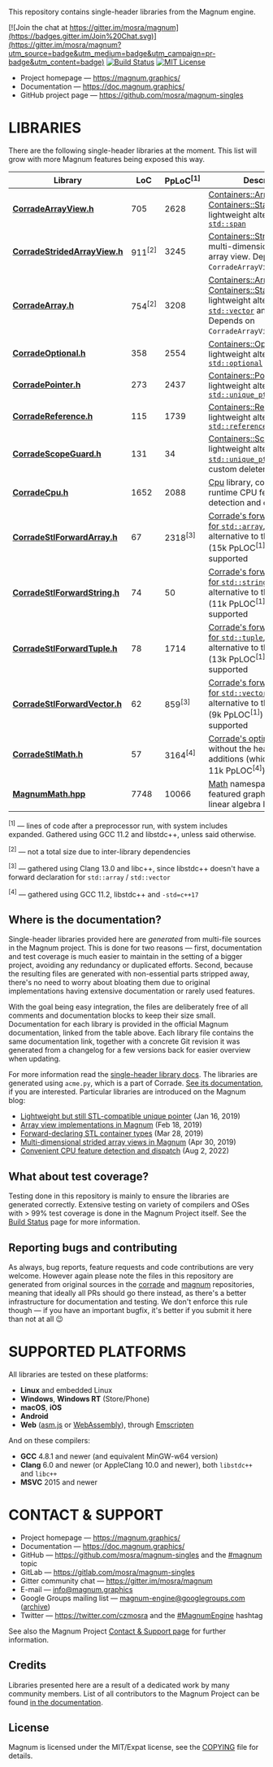 This repository contains single-header libraries from the Magnum engine.

[![Join the chat at https://gitter.im/mosra/magnum](https://badges.gitter.im/Join%20Chat.svg)](https://gitter.im/mosra/magnum?utm_source=badge&utm_medium=badge&utm_campaign=pr-badge&utm_content=badge)
[![Build Status](https://circleci.com/gh/mosra/magnum-singles.svg?style=shield)](https://circleci.com/gh/mosra/magnum-singles)
[![MIT License](https://img.shields.io/badge/license-MIT-green.svg)](https://opensource.org/licenses/MIT)

-   Project homepage — https://magnum.graphics/
-   Documentation — https://doc.magnum.graphics/
-   GitHub project page — https://github.com/mosra/magnum-singles

LIBRARIES
=========

There are the following single-header libraries at the moment. This list will
grow with more Magnum features being exposed this way.

Library         | LoC | PpLoC<sup>[1]</sup>     | Description
--------------- | --- | ----------------------- | -------------------
**[CorradeArrayView.h](CorradeArrayView.h)** | 705 | 2628 | [Containers::ArrayView](https://doc.magnum.graphics/corrade/classCorrade_1_1Containers_1_1ArrayView.html) and [Containers::StaticArrayView](https://doc.magnum.graphics/corrade/classCorrade_1_1Containers_1_1StaticArrayView.html), lightweight alternatives to [`std::span`](https://en.cppreference.com/w/cpp/container/span)
**[CorradeStridedArrayView.h](CorradeStridedArrayView.h)** | 911<sup>[2]</sup> | 3245 | [Containers::StridedArrayView](https://doc.magnum.graphics/corrade/classCorrade_1_1Containers_1_1StridedArrayView.html), multi-dimensional strided array view. Depends on `CorradeArrayView.h`.
**[CorradeArray.h](CorradeArray.h)** | 754<sup>[2]</sup> | 3208 | [Containers::Array](https://doc.magnum.graphics/corrade/classCorrade_1_1Containers_1_1Array.html) and [Containers::StaticArray](https://doc.magnum.graphics/corrade/classCorrade_1_1Containers_1_1StaticArray.html), lightweight alternatives to [`std::vector`](https://en.cppreference.com/w/cpp/container/vector) and [`std::array`](https://en.cppreference.com/w/cpp/container/span). Depends on `CorradeArrayView.h`.
**[CorradeOptional.h](CorradeOptional.h)** | 358 | 2554   | [Containers::Optional](https://doc.magnum.graphics/corrade/classCorrade_1_1Containers_1_1Optional.html), a lightweight alternative to [`std::optional`](https://en.cppreference.com/w/cpp/utility/optional)
**[CorradePointer.h](CorradePointer.h)** | 273 | 2437     | [Containers::Pointer](https://doc.magnum.graphics/corrade/classCorrade_1_1Containers_1_1Pointer.html), a lightweight alternative to [`std::unique_ptr`](https://en.cppreference.com/w/cpp/memory/unique_ptr)
**[CorradeReference.h](CorradeReference.h)** | 115 | 1739 | [Containers::Reference](https://doc.magnum.graphics/corrade/classCorrade_1_1Containers_1_1Reference.html), a lightweight alternative to [`std::reference_wrapper`](https://en.cppreference.com/w/cpp/utility/functional/reference_wrapper)
**[CorradeScopeGuard.h](CorradeScopeGuard.h)** | 131 | 34 | [Containers::ScopeGuard](https://doc.magnum.graphics/corrade/classCorrade_1_1Containers_1_1ScopeGuard.html), a lightweight alternative to [`std::unique_ptr`](https://en.cppreference.com/w/cpp/memory/unique_ptr) with a custom deleter
**[CorradeCpu.h](CorradeCpu.h)** | 1652 | 2088 | [Cpu](https://doc.magnum.graphics/corrade/namespaceCorrade_1_1Cpu.html) library, compile-time and runtime CPU feature detection and dispatch
**[CorradeStlForwardArray.h](CorradeStlForwardArray.h)** | 67 | 2318<sup>[3]</sup> | [Corrade's forward declaration for `std::array`](https://doc.magnum.graphics/corrade/StlForwardArray_8h.html), a lightweight alternative to the full [`<array>`](https://en.cppreference.com/w/cpp/header/array) (15k PpLOC<sup>[1]</sup>) where supported
**[CorradeStlForwardString.h](CorradeStlForwardString.h)** | 74 | 50 | [Corrade's forward declaration for `std::string`](https://doc.magnum.graphics/corrade/StlForwardString_8h.html), a lightweight alternative to the full [`<string>`](https://en.cppreference.com/w/cpp/header/string) (11k PpLOC<sup>[1]</sup>) where supported
**[CorradeStlForwardTuple.h](CorradeStlForwardTuple.h)** | 78 | 1714 | [Corrade's forward declaration for `std::tuple`](https://doc.magnum.graphics/corrade/StlForwardTuple_8h.html), a lightweight alternative to the full [`<tuple>`](https://en.cppreference.com/w/cpp/header/tuple) (13k PpLOC<sup>[1]</sup>) where supported
**[CorradeStlForwardVector.h](CorradeStlForwardVector.h)** | 62 | 859<sup>[3]</sup> | [Corrade's forward declaration for `std::vector`](https://doc.magnum.graphics/corrade/StlForwardVector_8h.html), a lightweight alternative to the full [`<vector>`](https://en.cppreference.com/w/cpp/header/tuple) (9k PpLOC<sup>[1]</sup>) where supported
**[CorradeStlMath.h](CorradeStlMath.h)** | 57 | 3164<sup>[4]</sup> | [Corrade's optimized `<cmath>`](https://doc.magnum.graphics/corrade/StlMath_8h.html), without the heavy C++17 additions (which is otherwise 11k PpLOC<sup>[4]</sup>)
**[MagnumMath.hpp](MagnumMath.hpp)** | 7748 | 10066       | [Math](https://doc.magnum.graphics/magnum/namespaceMagnum_1_1Math.html) namespace, a full-featured graphics-oriented linear algebra library

<sup>[1]</sup> — lines of code after a preprocessor run, with system includes
expanded. Gathered using GCC 11.2 and libstdc++, unless said otherwise.

<sup>[2]</sup> — not a total size due to inter-library dependencies

<sup>[3]</sup> — gathered using Clang 13.0 and libc++, since libstdc++ doesn't
have a forward declaration for `std::array` / `std::vector`

<sup>[4]</sup> — gathered using GCC 11.2, libstdc++ and `-std=c++17`

Where is the documentation?
---------------------------

Single-header libraries provided here are *generated* from multi-file sources
in the Magnum project. This is done for two reasons — first, documentation and
test coverage is much easier to maintain in the setting of a bigger project,
avoiding any redundancy or duplicated efforts. Second, because the resulting
files are generated with non-essential parts stripped away, there's no need to
worry about bloating them due to original implementations having extensive
documentation or rarely used features.

With the goal being easy integration, the files are deliberately free of all
comments and documentation blocks to keep their size small. Documentation for
each library is provided in the official Magnum documentation, linked from the
table above. Each library file contains the same documentation link, together
with a concrete Git revision it was generated from a changelog for a few
versions back for easier overview when updating.

For more information read the [single-header library docs](https://doc.magnum.graphics/corrade/corrade-singles.html). The libraries are generated
using `acme.py`, which is a part of Corrade.
[See its documentation](https://doc.magnum.graphics/corrade/acme.html), if you
are interested. Particular libraries are introduced on the Magnum blog:

-   [Lightweight but still STL-compatible unique pointer](https://blog.magnum.graphics/backstage/lightweight-stl-compatible-unique-pointer/)
    (Jan 16, 2019)
-   [Array view implementations in Magnum](https://blog.magnum.graphics/backstage/array-view-implementations/)
    (Feb 18, 2019)
-   [Forward-declaring STL container types](https://blog.magnum.graphics/backstage/forward-declaring-stl-container-types/)
    (Mar 28, 2019)
-   [Multi-dimensional strided array views in Magnum](https://blog.magnum.graphics/backstage/multidimensional-strided-array-views/)
    (Apr 30, 2019)
-   [Convenient CPU feature detection and dispatch](https://blog.magnum.graphics/backstage/cpu-feature-detection-dispatch/)
    (Aug 2, 2022)

What about test coverage?
-------------------------

Testing done in this repository is mainly to ensure the libraries are generated
correctly. Extensive testing on variety of compilers and OSes with > 99% test
coverage is done in the Magnum Project itself. See the
[Build Status](https://magnum.graphics/build-status/) page for more
information.

Reporting bugs and contributing
-------------------------------

As always, bug reports, feature requests and code contributions are very
welcome. However again please note the files in this repository are generated
from original sources in the [corrade](https://github.com/mosra/corrade) and
[magnum](https://github.com/mosra/magnum) repositories, meaning that ideally
all PRs should go there instead, as there's a better infrastructure for
documentation and testing. We don't enforce this rule though — if you have an
important bugfix, it's better if you submit it here than not at all 😉

SUPPORTED PLATFORMS
===================

All libraries are tested on these platforms:

-   **Linux** and embedded Linux
-   **Windows**, **Windows RT** (Store/Phone)
-   **macOS**, **iOS**
-   **Android**
-   **Web** ([asm.js](http://asmjs.org/) or [WebAssembly](http://webassembly.org/)),
    through [Emscripten](http://kripken.github.io/emscripten-site/)

And on these compilers:

-   **GCC** 4.8.1 and newer (and equivalent MinGW-w64 version)
-   **Clang** 6.0 and newer (or AppleClang 10.0 and newer), both `libstdc++`
    and `libc++`
-   **MSVC** 2015 and newer

CONTACT & SUPPORT
=================

-   Project homepage — https://magnum.graphics/
-   Documentation — https://doc.magnum.graphics/
-   GitHub — https://github.com/mosra/magnum-singles and the
    [#magnum](https://github.com/topics/magnum) topic
-   GitLab — https://gitlab.com/mosra/magnum-singles
-   Gitter community chat — https://gitter.im/mosra/magnum
-   E-mail — info@magnum.graphics
-   Google Groups mailing list — magnum-engine@googlegroups.com
    ([archive](https://groups.google.com/forum/#!forum/magnum-engine))
-   Twitter — https://twitter.com/czmosra and the
    [#MagnumEngine](https://twitter.com/hashtag/MagnumEngine) hashtag

See also the Magnum Project [Contact & Support page](https://magnum.graphics/contact/)
for further information.

Credits
-------

Libraries presented here are a result of a dedicated work by many community
members. List of all contributors to the Magnum Project can be found
[in the documentation](https://doc.magnum.graphics/magnum/credits-contributors.html).

License
-------

Magnum is licensed under the MIT/Expat license, see the [COPYING](COPYING) file
for details.
